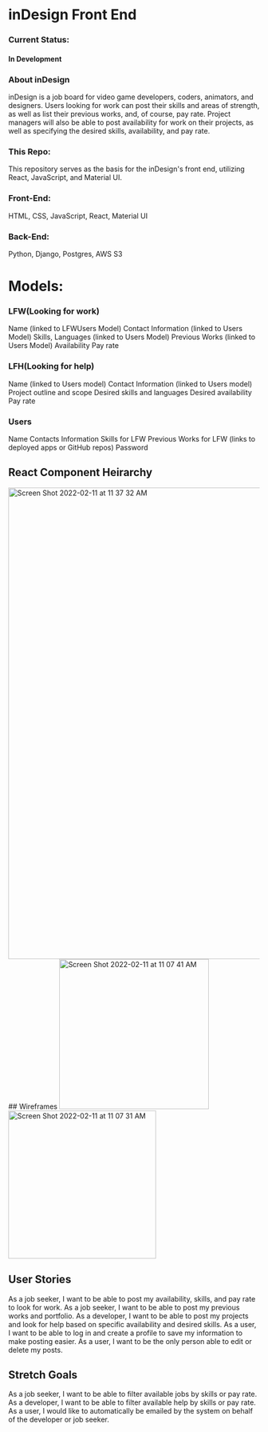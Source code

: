 # inDesign Front End

### Current Status:
#### In Development

### About inDesign
	
inDesign is a job board for video game developers, coders, animators, and designers. Users looking for work can post their skills and areas of strength, as well as list their previous works, and, of course, pay rate. Project managers will also be able to post availability for work on their projects, as well as specifying the desired skills, availability, and pay rate.

### This Repo:

This repository serves as the basis for the inDesign's front end, utilizing React, JavaScript, and Material UI.

### Front-End:
HTML, CSS, JavaScript, React, Material UI

### Back-End:
Python, Django, Postgres, AWS S3

# Models:
### LFW(Looking for work)
Name (linked to LFWUsers Model)
Contact Information (linked to Users Model)
Skills, Languages (linked to Users Model)
Previous Works (linked to Users Model)
Availability
Pay rate

### LFH(Looking for help)
Name (linked to Users model)
Contact Information (linked to Users model)
Project outline and scope
Desired skills and languages
Desired availability
Pay rate

### Users
Name 
Contacts Information
Skills for LFW
Previous Works for LFW (links to deployed apps or GitHub repos)
Password
		
## React Component Heirarchy
<img width="943" alt="Screen Shot 2022-02-11 at 11 37 32 AM" src="https://user-images.githubusercontent.com/94239332/153631480-07c6fa9c-138c-47cc-b6e4-86cc3702a3cb.png">
## Wireframes 
<img width="300" alt="Screen Shot 2022-02-11 at 11 07 41 AM" src="https://user-images.githubusercontent.com/94239332/153628923-4c46ee20-777d-4370-8d4d-3438ec2397a4.png">
<img width="296" alt="Screen Shot 2022-02-11 at 11 07 31 AM" src="https://user-images.githubusercontent.com/94239332/153628936-8b34ce97-ec4a-4b2e-912c-795cd82e5bce.png">

## User Stories 
As a job seeker, I want to be able to post my availability, skills, and pay rate to look for work.
As a job seeker, I want to be able to post my previous works and portfolio.
As a developer, I want to be able to post my projects and look for help based on specific availability and desired skills.
As a user, I want to be able to log in and create a profile to save my information to make posting easier.
As a user, I want to be the only person able to edit or delete my posts.

## Stretch Goals
As a job seeker, I want to be able to filter available jobs by skills or pay rate.
As a developer, I want to be able to filter available help by skills or pay rate.
As a user, I would like to automatically be emailed by the system on behalf of the developer or job seeker.
